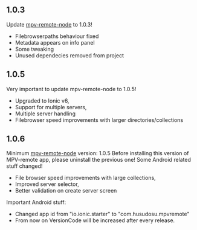## 1.0.3

Update [mpv-remote-node](https://github.com/husudosu/mpv-remote-node) to 1.0.3!

- Filebrowserpaths behaviour fixed
- Metadata appears on info panel
- Some tweaking
- Unused dependecies removed from project

## 1.0.5

Very important to update mpv-remote-node to 1.0.5!

- Upgraded to Ionic v6,
- Support for multiple servers,
- Multiple server handling
- Filebrowser speed improvements with larger directories/collections

## 1.0.6

Minimum [mpv-remote-node](https://github.com/husudosu/mpv-remote-node) version: 1.0.5
Before installing this version of MPV-remote app, please uninstall the previous one! Some Android related stuff changed!

- File browser speed improvements with large collections,
- Improved server selector,
- Better validation on create server screen

Important Android stuff:

- Changed app id from "io.ionic.starter" to "com.husudosu.mpvremote"
- From now on VersionCode will be increased after every release.
